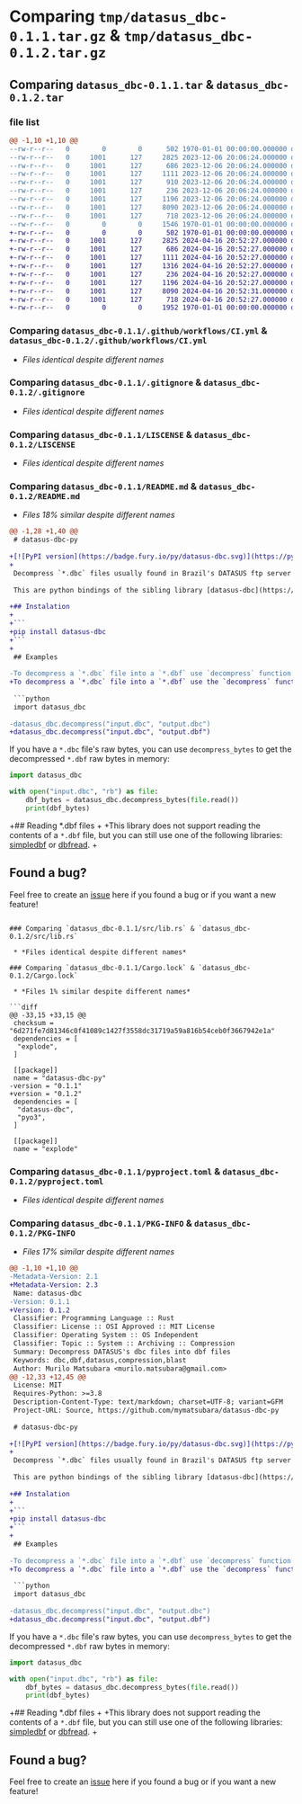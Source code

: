 # Comparing `tmp/datasus_dbc-0.1.1.tar.gz` & `tmp/datasus_dbc-0.1.2.tar.gz`

## Comparing `datasus_dbc-0.1.1.tar` & `datasus_dbc-0.1.2.tar`

### file list

```diff
@@ -1,10 +1,10 @@
--rw-r--r--   0        0        0      502 1970-01-01 00:00:00.000000 datasus_dbc-0.1.1/Cargo.toml
--rw-r--r--   0     1001      127     2825 2023-12-06 20:06:24.000000 datasus_dbc-0.1.1/.github/workflows/CI.yml
--rw-r--r--   0     1001      127      686 2023-12-06 20:06:24.000000 datasus_dbc-0.1.1/.gitignore
--rw-r--r--   0     1001      127     1111 2023-12-06 20:06:24.000000 datasus_dbc-0.1.1/LISCENSE
--rw-r--r--   0     1001      127      910 2023-12-06 20:06:24.000000 datasus_dbc-0.1.1/README.md
--rw-r--r--   0     1001      127      236 2023-12-06 20:06:24.000000 datasus_dbc-0.1.1/datasus_dbc.pyi
--rw-r--r--   0     1001      127     1196 2023-12-06 20:06:24.000000 datasus_dbc-0.1.1/src/lib.rs
--rw-r--r--   0     1001      127     8090 2023-12-06 20:06:24.000000 datasus_dbc-0.1.1/Cargo.lock
--rw-r--r--   0     1001      127      718 2023-12-06 20:06:24.000000 datasus_dbc-0.1.1/pyproject.toml
--rw-r--r--   0        0        0     1546 1970-01-01 00:00:00.000000 datasus_dbc-0.1.1/PKG-INFO
+-rw-r--r--   0        0        0      502 1970-01-01 00:00:00.000000 datasus_dbc-0.1.2/Cargo.toml
+-rw-r--r--   0     1001      127     2825 2024-04-16 20:52:27.000000 datasus_dbc-0.1.2/.github/workflows/CI.yml
+-rw-r--r--   0     1001      127      686 2024-04-16 20:52:27.000000 datasus_dbc-0.1.2/.gitignore
+-rw-r--r--   0     1001      127     1111 2024-04-16 20:52:27.000000 datasus_dbc-0.1.2/LISCENSE
+-rw-r--r--   0     1001      127     1316 2024-04-16 20:52:27.000000 datasus_dbc-0.1.2/README.md
+-rw-r--r--   0     1001      127      236 2024-04-16 20:52:27.000000 datasus_dbc-0.1.2/datasus_dbc.pyi
+-rw-r--r--   0     1001      127     1196 2024-04-16 20:52:27.000000 datasus_dbc-0.1.2/src/lib.rs
+-rw-r--r--   0     1001      127     8090 2024-04-16 20:52:31.000000 datasus_dbc-0.1.2/Cargo.lock
+-rw-r--r--   0     1001      127      718 2024-04-16 20:52:27.000000 datasus_dbc-0.1.2/pyproject.toml
+-rw-r--r--   0        0        0     1952 1970-01-01 00:00:00.000000 datasus_dbc-0.1.2/PKG-INFO
```

### Comparing `datasus_dbc-0.1.1/.github/workflows/CI.yml` & `datasus_dbc-0.1.2/.github/workflows/CI.yml`

 * *Files identical despite different names*

### Comparing `datasus_dbc-0.1.1/.gitignore` & `datasus_dbc-0.1.2/.gitignore`

 * *Files identical despite different names*

### Comparing `datasus_dbc-0.1.1/LISCENSE` & `datasus_dbc-0.1.2/LISCENSE`

 * *Files identical despite different names*

### Comparing `datasus_dbc-0.1.1/README.md` & `datasus_dbc-0.1.2/README.md`

 * *Files 18% similar despite different names*

```diff
@@ -1,28 +1,40 @@
 # datasus-dbc-py
 
+[![PyPI version](https://badge.fury.io/py/datasus-dbc.svg)](https://pypi.org/project/datasus-dbc/)
+
 Decompress `*.dbc` files usually found in Brazil's DATASUS ftp server into `*.dbf` files in python.
 
 This are python bindings of the sibling library [datasus-dbc](https://crates.io/crates/datasus-dbc) which is written in rust. This library should be **compatible with most platforms**.
 
+## Instalation
+
+```
+pip install datasus-dbc
+```
+
 ## Examples
 
-To decompress a `*.dbc` file into a `*.dbf` use `decompress` function:
+To decompress a `*.dbc` file into a `*.dbf` use the `decompress` function:
 
 ```python
 import datasus_dbc
 
-datasus_dbc.decompress("input.dbc", "output.dbc")
+datasus_dbc.decompress("input.dbc", "output.dbf")
 ```
 
 If you have a `*.dbc` file's raw bytes, you can use `decompress_bytes` to get the decompressed `*.dbf` raw bytes in memory:
 
 ```python
 import datasus_dbc
 
 with open("input.dbc", "rb") as file:
     dbf_bytes = datasus_dbc.decompress_bytes(file.read())
     print(dbf_bytes)
 ```
 
+## Reading *.dbf files
+
+This library does not support reading the contents of a `*.dbf` file, but you can still use one of the following libraries: [simpledbf](https://pypi.org/project/simpledbf/) or [dbfread](https://pypi.org/project/dbfread/1.0.6/).
+
 ## Found a bug?
 Feel free to create an [issue](https://github.com/mymatsubara/datasus-dbc-py/issues/new) here if you found a bug or if you want a new feature!
```

### Comparing `datasus_dbc-0.1.1/src/lib.rs` & `datasus_dbc-0.1.2/src/lib.rs`

 * *Files identical despite different names*

### Comparing `datasus_dbc-0.1.1/Cargo.lock` & `datasus_dbc-0.1.2/Cargo.lock`

 * *Files 1% similar despite different names*

```diff
@@ -33,15 +33,15 @@
 checksum = "6d271fe7d81346c0f41089c1427f3558dc31719a59a816b54ceb0f3667942e1a"
 dependencies = [
  "explode",
 ]
 
 [[package]]
 name = "datasus-dbc-py"
-version = "0.1.1"
+version = "0.1.2"
 dependencies = [
  "datasus-dbc",
  "pyo3",
 ]
 
 [[package]]
 name = "explode"
```

### Comparing `datasus_dbc-0.1.1/pyproject.toml` & `datasus_dbc-0.1.2/pyproject.toml`

 * *Files identical despite different names*

### Comparing `datasus_dbc-0.1.1/PKG-INFO` & `datasus_dbc-0.1.2/PKG-INFO`

 * *Files 17% similar despite different names*

```diff
@@ -1,10 +1,10 @@
-Metadata-Version: 2.1
+Metadata-Version: 2.3
 Name: datasus-dbc
-Version: 0.1.1
+Version: 0.1.2
 Classifier: Programming Language :: Rust
 Classifier: License :: OSI Approved :: MIT License
 Classifier: Operating System :: OS Independent
 Classifier: Topic :: System :: Archiving :: Compression
 Summary: Decompress DATASUS's dbc files into dbf files
 Keywords: dbc,dbf,datasus,compression,blast
 Author: Murilo Matsubara <murilo.matsubara@gmail.com>
@@ -12,33 +12,45 @@
 License: MIT
 Requires-Python: >=3.8
 Description-Content-Type: text/markdown; charset=UTF-8; variant=GFM
 Project-URL: Source, https://github.com/mymatsubara/datasus-dbc-py
 
 # datasus-dbc-py
 
+[![PyPI version](https://badge.fury.io/py/datasus-dbc.svg)](https://pypi.org/project/datasus-dbc/)
+
 Decompress `*.dbc` files usually found in Brazil's DATASUS ftp server into `*.dbf` files in python.
 
 This are python bindings of the sibling library [datasus-dbc](https://crates.io/crates/datasus-dbc) which is written in rust. This library should be **compatible with most platforms**.
 
+## Instalation
+
+```
+pip install datasus-dbc
+```
+
 ## Examples
 
-To decompress a `*.dbc` file into a `*.dbf` use `decompress` function:
+To decompress a `*.dbc` file into a `*.dbf` use the `decompress` function:
 
 ```python
 import datasus_dbc
 
-datasus_dbc.decompress("input.dbc", "output.dbc")
+datasus_dbc.decompress("input.dbc", "output.dbf")
 ```
 
 If you have a `*.dbc` file's raw bytes, you can use `decompress_bytes` to get the decompressed `*.dbf` raw bytes in memory:
 
 ```python
 import datasus_dbc
 
 with open("input.dbc", "rb") as file:
     dbf_bytes = datasus_dbc.decompress_bytes(file.read())
     print(dbf_bytes)
 ```
 
+## Reading *.dbf files
+
+This library does not support reading the contents of a `*.dbf` file, but you can still use one of the following libraries: [simpledbf](https://pypi.org/project/simpledbf/) or [dbfread](https://pypi.org/project/dbfread/1.0.6/).
+
 ## Found a bug?
 Feel free to create an [issue](https://github.com/mymatsubara/datasus-dbc-py/issues/new) here if you found a bug or if you want a new feature!
```

